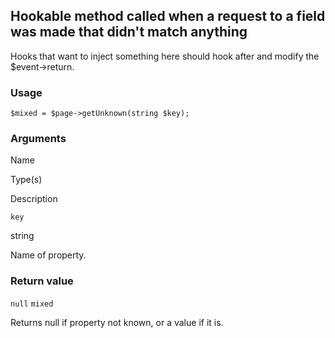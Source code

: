 Hookable method called when a request to a field was made that didn't match anything
------------------------------------------------------------------------------------

Hooks that want to inject something here should hook after and modify the $event->return.

### Usage

    $mixed = $page->getUnknown(string $key);

### Arguments

Name

Type(s)

Description

`key`

string

Name of property.

### Return value

`null` `mixed`

Returns null if property not known, or a value if it is.

